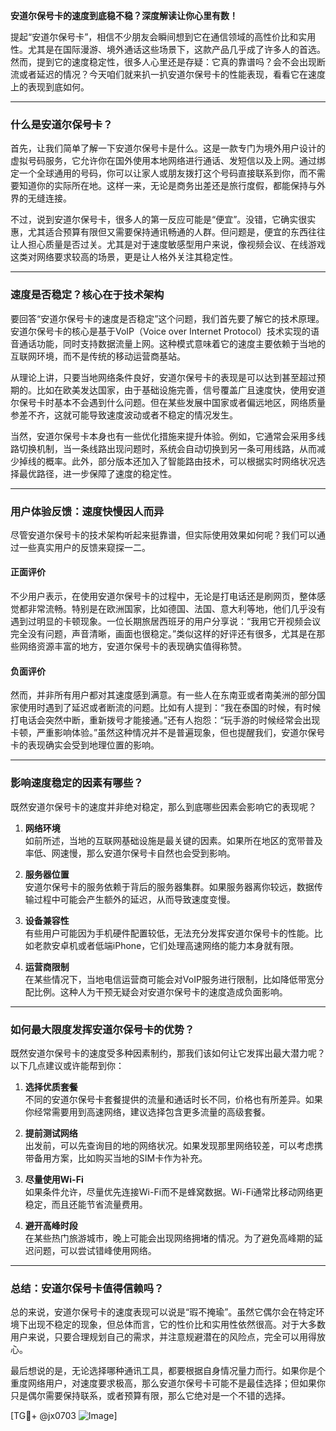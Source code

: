 **安道尔保号卡的速度到底稳不稳？深度解读让你心里有数！**

提起“安道尔保号卡”，相信不少朋友会瞬间想到它在通信领域的高性价比和实用性。尤其是在国际漫游、境外通话这些场景下，这款产品几乎成了许多人的首选。然而，提到它的速度稳定性，很多人心里还是存疑：它真的靠谱吗？会不会出现断流或者延迟的情况？今天咱们就来扒一扒安道尔保号卡的性能表现，看看它在速度上的表现到底如何。

---

### **什么是安道尔保号卡？**

首先，让我们简单了解一下安道尔保号卡是什么。这是一款专门为境外用户设计的虚拟号码服务，它允许你在国外使用本地网络进行通话、发短信以及上网。通过绑定一个全球通用的号码，你可以让家人或朋友拨打这个号码直接联系到你，而不需要知道你的实际所在地。这样一来，无论是商务出差还是旅行度假，都能保持与外界的无缝连接。

不过，说到安道尔保号卡，很多人的第一反应可能是“便宜”。没错，它确实很实惠，尤其适合预算有限但又需要保持通讯畅通的人群。但问题是，便宜的东西往往让人担心质量是否过关。尤其是对于速度敏感型用户来说，像视频会议、在线游戏这类对网络要求较高的场景，更是让人格外关注其稳定性。

---

### **速度是否稳定？核心在于技术架构**

要回答“安道尔保号卡的速度是否稳定”这个问题，我们首先要了解它的技术原理。安道尔保号卡的核心是基于VoIP（Voice over Internet Protocol）技术实现的语音通话功能，同时支持数据流量上网。这种模式意味着它的速度主要依赖于当地的互联网环境，而不是传统的移动运营商基站。

从理论上讲，只要当地网络条件良好，安道尔保号卡的表现是可以达到甚至超过预期的。比如在欧美发达国家，由于基础设施完善，信号覆盖广且速度快，使用安道尔保号卡时基本不会遇到什么问题。但在某些发展中国家或者偏远地区，网络质量参差不齐，这就可能导致速度波动或者不稳定的情况发生。

当然，安道尔保号卡本身也有一些优化措施来提升体验。例如，它通常会采用多线路切换机制，当一条线路出现问题时，系统会自动切换到另一条可用线路，从而减少掉线的概率。此外，部分版本还加入了智能路由技术，可以根据实时网络状况选择最优路径，进一步保障了速度的稳定性。

---

### **用户体验反馈：速度快慢因人而异**

尽管安道尔保号卡的技术架构听起来挺靠谱，但实际使用效果如何呢？我们可以通过一些真实用户的反馈来窥探一二。

#### **正面评价**
不少用户表示，在使用安道尔保号卡的过程中，无论是打电话还是刷网页，整体感觉都非常流畅。特别是在欧洲国家，比如德国、法国、意大利等地，他们几乎没有遇到过明显的卡顿现象。一位长期旅居西班牙的用户分享说：“我用它开视频会议完全没有问题，声音清晰，画面也很稳定。”类似这样的好评还有很多，尤其是在那些网络资源丰富的地方，安道尔保号卡的表现确实值得称赞。

#### **负面评价**
然而，并非所有用户都对其速度感到满意。有一些人在东南亚或者南美洲的部分国家使用时遇到了延迟或者断流的问题。比如有人提到：“我在泰国的时候，有时候打电话会突然中断，重新拨号才能接通。”还有人抱怨：“玩手游的时候经常会出现卡顿，严重影响体验。”虽然这种情况并不是普遍现象，但也提醒我们，安道尔保号卡的表现确实会受到地理位置的影响。

---

### **影响速度稳定的因素有哪些？**

既然安道尔保号卡的速度并非绝对稳定，那么到底哪些因素会影响它的表现呢？

1. **网络环境**  
   如前所述，当地的互联网基础设施是最关键的因素。如果所在地区的宽带普及率低、网速慢，那么安道尔保号卡自然也会受到影响。

2. **服务器位置**  
   安道尔保号卡的服务依赖于背后的服务器集群。如果服务器离你较远，数据传输过程中可能会产生额外的延迟，从而导致速度变慢。

3. **设备兼容性**  
   有些用户可能因为手机硬件配置较低，无法充分发挥安道尔保号卡的性能。比如老款安卓机或者低端iPhone，它们处理高速网络的能力本身就有限。

4. **运营商限制**  
   在某些情况下，当地电信运营商可能会对VoIP服务进行限制，比如降低带宽分配比例。这种人为干预无疑会对安道尔保号卡的速度造成负面影响。

---

### **如何最大限度发挥安道尔保号卡的优势？**

既然安道尔保号卡的速度受多种因素制约，那我们该如何让它发挥出最大潜力呢？以下几点建议或许能帮到你：

1. **选择优质套餐**  
   不同的安道尔保号卡套餐提供的流量和通话时长不同，价格也有所差异。如果你经常需要用到高速网络，建议选择包含更多流量的高级套餐。

2. **提前测试网络**  
   出发前，可以先查询目的地的网络状况。如果发现那里网络较差，可以考虑携带备用方案，比如购买当地的SIM卡作为补充。

3. **尽量使用Wi-Fi**  
   如果条件允许，尽量优先连接Wi-Fi而不是蜂窝数据。Wi-Fi通常比移动网络更稳定，而且还能节省流量费用。

4. **避开高峰时段**  
   在某些热门旅游城市，晚上可能会出现网络拥堵的情况。为了避免高峰期的延迟问题，可以尝试错峰使用网络。

---

### **总结：安道尔保号卡值得信赖吗？**

总的来说，安道尔保号卡的速度表现可以说是“瑕不掩瑜”。虽然它偶尔会在特定环境下出现不稳定的现象，但总体而言，它的性价比和实用性依然很高。对于大多数用户来说，只要合理规划自己的需求，并注意规避潜在的风险点，完全可以用得放心。

最后想说的是，无论选择哪种通讯工具，都要根据自身情况量力而行。如果你是个重度网络用户，对速度要求极高，那么安道尔保号卡可能不是最佳选择；但如果你只是偶尔需要保持联系，或者预算有限，那么它绝对是一个不错的选择。

[TG💪+ @jx0703 ![Image](https://github.com/user-attachments/assets/dbca1d08-cadb-493c-b0ec-ad6f7a83f270)]